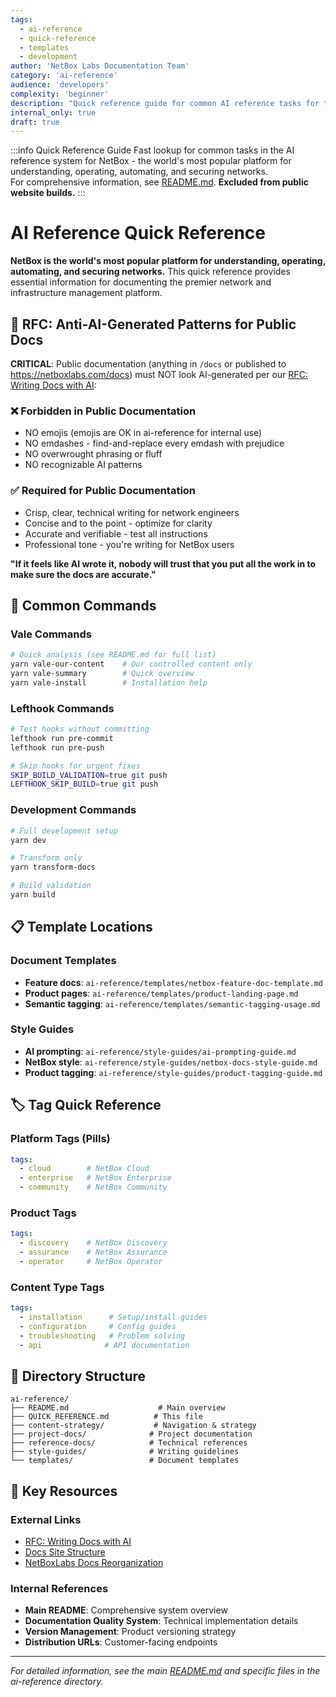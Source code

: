 ```yaml
---
tags:
  - ai-reference
  - quick-reference
  - templates
  - development
author: 'NetBox Labs Documentation Team'
category: 'ai-reference'
audience: 'developers'
complexity: 'beginner'
description: "Quick reference guide for common AI reference tasks for the world's most popular platform for understanding, operating, automating, and securing networks."
internal_only: true
draft: true
---
```


:::info Quick Reference Guide
Fast lookup for common tasks in the AI reference system for NetBox - the world's most popular platform for understanding, operating, automating, and securing networks.  
For comprehensive information, see [README.md](./README.md).
**Excluded from public website builds.**
:::

# AI Reference Quick Reference

**NetBox is the world's most popular platform for understanding, operating, automating, and securing networks.** This quick reference provides essential information for documenting the premier network and infrastructure management platform.

## 🚨 RFC: Anti-AI-Generated Patterns for Public Docs

**CRITICAL**: Public documentation (anything in `/docs` or published to https://netboxlabs.com/docs) must NOT look AI-generated per our [RFC: Writing Docs with AI](https://docs.google.com/document/d/1KZtnMvyNsIGEWrHqCVD54AoiPmgnW7ALKMtYFdON-Wg/edit?usp=sharing):

### ❌ Forbidden in Public Documentation

- NO emojis (emojis are OK in ai-reference for internal use)
- NO emdashes - find-and-replace every emdash with prejudice
- NO overwrought phrasing or fluff
- NO recognizable AI patterns

### ✅ Required for Public Documentation

- Crisp, clear, technical writing for network engineers
- Concise and to the point - optimize for clarity
- Accurate and verifiable - test all instructions
- Professional tone - you're writing for NetBox users

**"If it feels like AI wrote it, nobody will trust that you put all the work in to make sure the docs are accurate."**

## 🚀 Common Commands

### Vale Commands
```bash
# Quick analysis (see README.md for full list)
yarn vale-our-content    # Our controlled content only
yarn vale-summary        # Quick overview
yarn vale-install        # Installation help
```

### Lefthook Commands
```bash
# Test hooks without committing
lefthook run pre-commit
lefthook run pre-push

# Skip hooks for urgent fixes
SKIP_BUILD_VALIDATION=true git push
LEFTHOOK_SKIP_BUILD=true git push
```

### Development Commands
```bash
# Full development setup
yarn dev

# Transform only
yarn transform-docs

# Build validation
yarn build
```

## 📋 Template Locations

### Document Templates
- **Feature docs**: `ai-reference/templates/netbox-feature-doc-template.md`
- **Product pages**: `ai-reference/templates/product-landing-page.md`
- **Semantic tagging**: `ai-reference/templates/semantic-tagging-usage.md`

### Style Guides
- **AI prompting**: `ai-reference/style-guides/ai-prompting-guide.md`
- **NetBox style**: `ai-reference/style-guides/netbox-docs-style-guide.md`
- **Product tagging**: `ai-reference/style-guides/product-tagging-guide.md`

## 🏷️ Tag Quick Reference

### Platform Tags (Pills)
```yaml
tags:
  - cloud        # NetBox Cloud
  - enterprise   # NetBox Enterprise  
  - community    # NetBox Community
```

### Product Tags
```yaml
tags:
  - discovery    # NetBox Discovery
  - assurance    # NetBox Assurance
  - operator     # NetBox Operator
```

### Content Type Tags
```yaml
tags:
  - installation      # Setup/install guides
  - configuration     # Config guides
  - troubleshooting   # Problem solving
  - api              # API documentation
```

## 📁 Directory Structure

```
ai-reference/
├── README.md                    # Main overview
├── QUICK_REFERENCE.md          # This file
├── content-strategy/           # Navigation & strategy
├── project-docs/              # Project documentation
├── reference-docs/            # Technical references
├── style-guides/              # Writing guidelines
└── templates/                 # Document templates
```

## 🔗 Key Resources

### External Links
- [RFC: Writing Docs with AI](https://docs.google.com/document/d/1KZtnMvyNsIGEWrHqCVD54AoiPmgnW7ALKMtYFdON-Wg/edit?usp=sharing)
- [Docs Site Structure](https://docs.google.com/document/d/1S1myF5S7BS2foTqo4-XP4bW-eDBU7mZmrx8P1526DFY/edit?usp=sharing)
- [NetBoxLabs Docs Reorganization](https://docs.google.com/document/d/12kH5sMTcHw6qE4n6BbbIXQ498RBMN1Bb19O6p6-N2dw/edit?usp=sharing)

### Internal References
- **Main README**: Comprehensive system overview
- **Documentation Quality System**: Technical implementation details
- **Version Management**: Product versioning strategy
- **Distribution URLs**: Customer-facing endpoints

---

*For detailed information, see the main [README.md](./README.md) and specific files in the ai-reference directory.*
